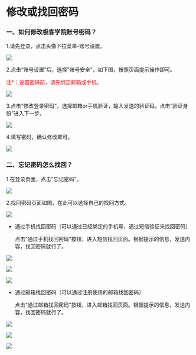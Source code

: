 # 修改或找回密码

### 一、如何修改极客学院账号密码？

1.请先登录，点击头像下拉菜单-账号设置。

![](http://jiuye-res.jikexueyuan.com/others/20160921/fb9e0e3a-3bda-4a27-9aa2-9776f273c46f.png) 

2.点击“账号设置”后，选择"账号安全"，如下图，按照页面提示操作即可。

<font color=red>注*：设置密码前，请先绑定邮箱或手机。</font>

![](http://jiuye-res.jikexueyuan.com/others/20160921/c835d495-4575-4f15-b6f7-bae4b8e9dd33.png) 

3.点击“修改登录密码”，选择邮箱or手机验证，输入发送的验证码，点击“验证身份”进入下一步。

![](http://jiuye-res.jikexueyuan.com/others/20160921/ac00a29d-37da-4711-8de4-affb7c64c66f.png) 

4.填写密码，确认修改即可。

![](http://jiuye-res.jikexueyuan.com/others/20160921/ad413c68-028f-416b-a945-54e0d8d16cb6.png) 

### 二、忘记密码怎么找回？

1.在登录页面，点击"忘记密码"。

![](http://jiuye-res.jikexueyuan.com/others/20160921/270b699a-cd3c-45c6-bd3d-6f6a145ed2d3.png) 

2.找回密码页面如图，在此可以选择自己的找回方式。

![](http://jiuye-res.jikexueyuan.com/others/20160921/44eeef72-f45f-4bde-b3a5-635fe34babab.png) 


 - 通过手机找回密码（可以通过已经绑定的手机号，通过短信验证来找回密码）
  
    点击“通过手机找回密码”按钮，进入短信找回页面。根据提示的信息，发送内容，找回密码就行了。

![](http://jiuye-res.jikexueyuan.com/others/20160921/8a97c203-2e07-4584-8882-afeacac71a52.png) 

![](http://jiuye-res.jikexueyuan.com/others/20160921/50365db6-5d45-4114-87ad-0b5e0ef4b662.png) 

![](http://jiuye-res.jikexueyuan.com/others/20160921/85bb9db7-9f95-481c-81f0-7f3327f5ca14.png) 


- 通过邮箱找回密码（可以通过注册使用的邮箱找回密码）
  
    点击“通过邮箱找回密码”按钮，进入邮箱找回页面。根据提示的信息，发送内容，找回密码就行了。

![](http://jiuye-res.jikexueyuan.com/others/20160921/eda2c18e-35fd-4df2-8b4b-5ff32fb10202.png) 

![](http://jiuye-res.jikexueyuan.com/others/20160921/de5d83dd-4490-4339-b300-00fc8d0b8c26.png) 

![](http://jiuye-res.jikexueyuan.com/others/20160921/f17072a5-375b-4819-83f5-9ec78a1bfe04.png) 
